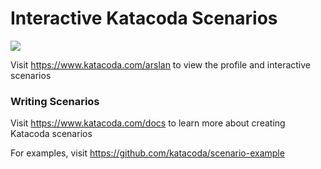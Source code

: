 # Interactive Katacoda Scenarios

[![](http://shields.katacoda.com/katacoda/arslan/count.svg)](https://www.katacoda.com/arslan "Get your profile on Katacoda.com")

Visit https://www.katacoda.com/arslan to view the profile and interactive scenarios

### Writing Scenarios
Visit https://www.katacoda.com/docs to learn more about creating Katacoda scenarios

For examples, visit https://github.com/katacoda/scenario-example
